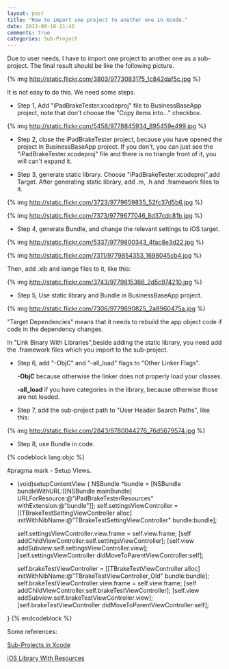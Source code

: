 ```yaml
---
layout: post
title: "How to import one project to another one in Xcode."
date: 2013-09-16 21:42
comments: true
categories: Sub-Project
---
```

Due to user needs, I have to import one project to another one as a sub-project. The final result should be like the following picture.

{% img http://static.flickr.com/3803/9773083175_1c842daf5c.jpg %}

It is not easy to do this. We need some steps.

* Step 1, Add "iPadBrakeTester.xcodeproj" file to BusinessBaseApp project, note that don't choose the "Copy items into…" checkbox.

{% img http://static.flickr.com/5458/9778845934_895459e499.jpg %}

* Step 2, close the iPadBrakeTester project, because you have opened the project in BusinessBaseApp project. If you don't, you can just see the "iPadBrakeTester.xcodeproj" file and there is no triangle front of it, you will can't expand it.

* Step 3, generate static library. Choose "iPadBrakeTester.xcodeproj",add Target. After generating static library, add .m, .h and .framework files to it. 

{% img http://static.flickr.com/3723/9779659835_52fc37d5b6.jpg %}  
 
{% img http://static.flickr.com/7373/9779677046_8d37cdc81b.jpg %}

* Step 4, generate Bundle, and change the relevant settings to iOS target.
	
{% img http://static.flickr.com/5337/9779800343_4fac8e3d22.jpg %} 

{% img http://static.flickr.com/7311/9779854353_1698045cb4.jpg %}   

Then, add .xib and iamge files to it, like this:

{% img http://static.flickr.com/3743/9779815366_2d5c974210.jpg %}                                                                                                                                                                                                                                                                                                                                                                                                                                                                                                                                                                                                                                                                                                                                                                                                                                                                                                                                                                                                                                                                                                                                                                                                                                                                                                                                                                                                                                                                                                                                                                                                                                                                                                                                                                                                                                                                                                                                                                                                                                                                                                                                                                                                                                                                                                                                                                                                                                                                                                                                                                                                                                                                                                                                                                                                                                                                                                                                                                                                                                                                                                                                                                                                                                                                                                                                                                                                                                                                                                                                                                                                                                                                                                                                                                                                                                                                                                                                                                                                                                                                                                                                                                                                                                                                                                                                                                                                                                                                                                                                                                                                                                                                                                

* Step 5, Use static library and Bundle in BusinessBaseApp project.

{% img http://static.flickr.com/7306/9779890825_2a8960475a.jpg %}

"Target Dependencies" means that it needs to rebuild the app object code if code in the dependency changes.

In "Link Binary With Libraries",beside adding the static library, you need add the .framework files which you import to the sub-project.

* Step 6, add "-ObjC" and "-all_load" flags to "Other Linker Flags".

	**-ObjC** because otherwise the linker does not properly load your classes.
	
	**-all_load** if you have categories in the library, because otherwise those are not loaded.
	
* Step 7, add the sub-project path to "User Header Search Paths", like this:

{% img http://static.flickr.com/2843/9780044276_76d5679574.jpg %}

* Step 8, use Bundle in code.

{% codeblock lang:objc %}

#pragma mark - Setup Views.
- (void)setupContentView
{
     NSBundle *bundle = [NSBundle bundleWithURL:[[NSBundle mainBundle] URLForResource:@"iPadBrakeTesterResources" withExtension:@"bundle"]];
    self.settingsViewController = [[TBrakeTestSettingViewController alloc] initWithNibName:@"TBrakeTestSettingViewController" bundle:bundle];
    
    self.settingsViewController.view.frame = self.view.frame;
    [self addChildViewController:self.settingsViewController];
    [self.view addSubview:self.settingsViewController.view];
    [self.settingsViewController didMoveToParentViewController:self];

    self.brakeTestViewController = [[TBrakeTestViewController alloc] initWithNibName:@"TBrakeTestViewController_Old" bundle:bundle];
    self.brakeTestViewController.view.frame = self.view.frame;
    [self addChildViewController:self.brakeTestViewController];
    [self.view addSubview:self.brakeTestViewController.view];
    [self.brakeTestViewController didMoveToParentViewController:self];

    
    
}
{% endcodeblock %}


Some references:

[Sub-Projects in Xcode](http://www.cocoanetics.com/2011/12/sub-projects-in-xcode/)

[iOS Library With Resources](http://www.galloway.me.uk/tutorials/ios-library-with-resources/)





